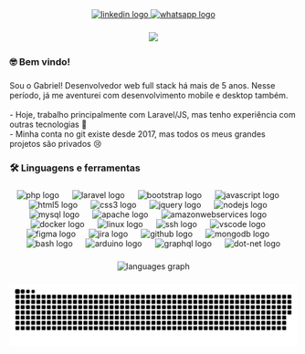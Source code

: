 <div align="center">
  <a href="https://www.linkedin.com/in/gmsarates/" target="_blank">
    <img src="https://img.shields.io/static/v1?message=LinkedIn&logo=linkedin&label=&color=0077B5&logoColor=white&labelColor=&style=for-the-badge" height="25" alt="linkedin logo"  />
  </a>
  <a href="https://wa.me/5551991155222" target="_blank">
    <img src="https://img.shields.io/static/v1?message=Whatsapp&logo=whatsapp&label=&color=25D366&logoColor=white&labelColor=&style=for-the-badge" height="25" alt="whatsapp logo"  />
  </a>
</div>

###

<div align="center">
  <img src="https://visitor-badge.laobi.icu/badge?page_id=gmsarates.gmsarates&left_text=Visitantes"  />
</div>

###

<h3 align="left">🤓  Bem vindo!</h3>

###

<p align="left">Sou o Gabriel! Desenvolvedor web full stack há mais de 5 anos. Nesse período, já me aventurei com desenvolvimento mobile e desktop também.<br><br>- Hoje, trabalho principalmente com Laravel/JS, mas tenho experiência com outras tecnologias 🚀<br>- Minha conta no git existe desde 2017, mas todos os meus grandes projetos são privados 😢</p>

###

<h3 align="left">🛠 Linguagens e ferramentas</h3>

###

<div align="center">
  <img src="https://cdn.jsdelivr.net/gh/devicons/devicon/icons/php/php-original.svg" height="45" alt="php logo"  />
  <img width="15" />
  <img src="https://upload.wikimedia.org/wikipedia/commons/thumb/9/9a/Laravel.svg/1969px-Laravel.svg.png" height="45" alt="laravel logo"  />
  <img width="15" />
  <img src="https://cdn.jsdelivr.net/gh/devicons/devicon/icons/bootstrap/bootstrap-original.svg" height="45" alt="bootstrap logo"  />
  <img width="15" />
  <img src="https://cdn.jsdelivr.net/gh/devicons/devicon/icons/javascript/javascript-original.svg" height="45" alt="javascript logo"  />
  <img width="15" />
  <img src="https://cdn.jsdelivr.net/gh/devicons/devicon/icons/html5/html5-original.svg" height="45" alt="html5 logo"  />
  <img width="15" />
  <img src="https://cdn.jsdelivr.net/gh/devicons/devicon/icons/css3/css3-original.svg" height="45" alt="css3 logo"  />
  <img width="15" />
  <img src="https://cdn.jsdelivr.net/gh/devicons/devicon/icons/jquery/jquery-original.svg" height="45" alt="jquery logo"  />
  <img width="15" />
  <img src="https://cdn.jsdelivr.net/gh/devicons/devicon/icons/nodejs/nodejs-original.svg" height="45" alt="nodejs logo"  />
  <img width="15" />
  <img src="https://cdn.jsdelivr.net/gh/devicons/devicon/icons/mysql/mysql-original.svg" height="45" alt="mysql logo"  />
  <img width="15" />
  <img src="https://cdn.jsdelivr.net/gh/devicons/devicon/icons/apache/apache-original.svg" height="45" alt="apache logo"  />
  <img width="15" />
  <img src="https://upload.wikimedia.org/wikipedia/commons/thumb/9/93/Amazon_Web_Services_Logo.svg/2560px-Amazon_Web_Services_Logo.svg.png" height="45" alt="amazonwebservices logo"  />
  <img width="15" />
  <img src="https://cdn.jsdelivr.net/gh/devicons/devicon/icons/docker/docker-original.svg" height="45" alt="docker logo"  />
  <img width="15" />
  <img src="https://cdn.jsdelivr.net/gh/devicons/devicon/icons/linux/linux-original.svg" height="45" alt="linux logo"  />
  <img width="15" />
  <img src="https://cdn.jsdelivr.net/gh/devicons/devicon/icons/ssh/ssh-original.svg" height="45" alt="ssh logo"  />
  <img width="15" />
  <img src="https://cdn.jsdelivr.net/gh/devicons/devicon/icons/vscode/vscode-original.svg" height="45" alt="vscode logo"  />
  <img width="15" />
  <img src="https://cdn.jsdelivr.net/gh/devicons/devicon/icons/figma/figma-original.svg" height="45" alt="figma logo"  />
  <img width="15" />
  <img src="https://cdn.jsdelivr.net/gh/devicons/devicon/icons/jira/jira-original.svg" height="45" alt="jira logo"  />
  <img width="15" />
  <img src="https://cdn.jsdelivr.net/gh/devicons/devicon/icons/github/github-original.svg" height="45" alt="github logo"  />
  <img width="15" />
  <img src="https://cdn.jsdelivr.net/gh/devicons/devicon/icons/mongodb/mongodb-original.svg" height="45" alt="mongodb logo"  />
  <img width="15" />
  <img src="https://cdn.jsdelivr.net/gh/devicons/devicon/icons/bash/bash-original.svg" height="45" alt="bash logo"  />
  <img width="15" />
  <img src="https://cdn.jsdelivr.net/gh/devicons/devicon/icons/arduino/arduino-original.svg" height="45" alt="arduino logo"  />
  <img width="15" />
  <img src="https://cdn.jsdelivr.net/gh/devicons/devicon/icons/graphql/graphql-plain.svg" height="45" alt="graphql logo"  />
  <img width="15" />
  <img src="https://cdn.jsdelivr.net/gh/devicons/devicon/icons/dot-net/dot-net-plain-wordmark.svg" height="45" alt="dot-net logo"  />
</div>

###

<div align="center">
  <img src="https://github-readme-stats.vercel.app/api/top-langs?username=gmsarates&locale=en&hide_title=false&layout=compact&card_width=320&langs_count=5&theme=nightowl&hide_border=true&order=2" height="150" alt="languages graph"  />
</div>

###

<img src="https://raw.githubusercontent.com/gmsarates/gmsarates/output/snake.svg" alt="Snake animation" />

###
